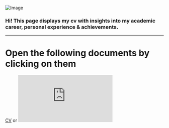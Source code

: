 ![Image](https://github.com/luisamlr/cv/blob/main/image.png?raw=true)
### Hi! This page displays my cv with insights into my academic career, personal experience & achievements.
___________
# Open the following documents by clicking on them
[CV](https://drive.google.com/file/d/1DWi8aWtnbn1Cl0AMm2Za4_p3mJO3KC19/view?usp=sharing)
or ![CV](https://luisamlr.github.io/cv/CV_Hannah_Luisa_Mahler_2022_ENG_no_personal_data.pdf)

